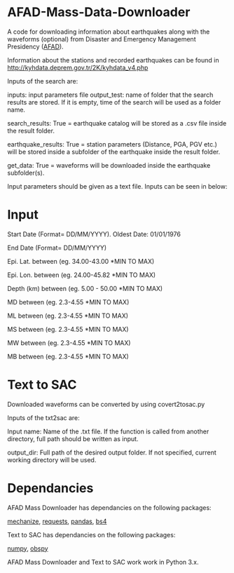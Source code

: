 # AFAD-Mass-Data-Downloader

A code for downloading information about earthquakes along with the waveforms (optional) 
from Disaster and Emergency Management Presidency ([AFAD](http://kyhdata.deprem.gov.tr/2K/kyhdata_v4.php)). 

Information about the stations and recorded earthquakes can be found in http://kyhdata.deprem.gov.tr/2K/kyhdata_v4.php

Inputs of the search are:

inputs: input parameters file
output_test: name of folder that the search results are stored. If it is empty, time of the search will be used as a folder name.

search_results: True = earthquake catalog will be stored as a .csv file inside the result folder.

earthquake_results: True = station parameters (Distance, PGA, PGV etc.) will be stored inside a subfolder of the earthquake inside the result folder.

get_data: True = waveforms will be downloaded inside the earthquake subfolder(s).

Input parameters should be given as a text file. Inputs can be seen in below:

# Input

Start Date (Format= DD/MM/YYYY). Oldest Date: 01/01/1976

End Date (Format= DD/MM/YYYY)

Epi. Lat. between (eg. 34.00-43.00 *MIN TO MAX)

Epi. Lon. between (eg. 24.00-45.82 *MIN TO MAX)

Depth (km) between (eg. 5.00 - 50.00 *MIN TO MAX)

MD between (eg. 2.3-4.55 *MIN TO MAX)

ML between (eg. 2.3-4.55 *MIN TO MAX)

MS between (eg. 2.3-4.55 *MIN TO MAX)

MW between (eg. 2.3-4.55 *MIN TO MAX)

MB between (eg. 2.3-4.55 *MIN TO MAX)

# Text to SAC

Downloaded waveforms can be converted by using covert2tosac.py

Inputs of the txt2sac are:

Input name: Name of the .txt file. If the function is called from another directory, full path should be written as input.

output_dir: Full path of the desired output folder. If not specified, current working directory will be used.

# Dependancies

AFAD Mass Downloader has dependancies on the following packages:

[mechanize](https://pypi.org/project/mechanize/), 
[requests](https://pypi.org/project/requests/), 
[pandas](https://pypi.org/project/pandas/), 
[bs4](https://pypi.org/project/bs4/)

Text to SAC has dependancies on the following packages:

[numpy](https://pypi.org/project/numpy/), 
[obspy](https://github.com/obspy/obspy/wiki)

AFAD Mass Downloader and Text to SAC work work in Python 3.x.

